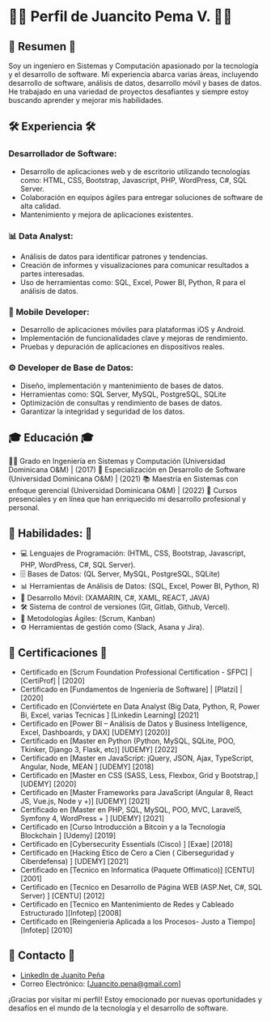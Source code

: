 # 👨‍💻 Perfil de Juancito Pema V. 👨‍💻

## 🚀 Resumen 🚀

Soy un ingeniero en Sistemas y Computación apasionado por la tecnología y el desarrollo de software. Mi experiencia abarca varias áreas, incluyendo desarrollo de software, análisis de datos, desarrollo móvil y bases de datos. He trabajado en una variedad de proyectos desafiantes y siempre estoy buscando aprender y mejorar mis habilidades.

## 🛠️ Experiencia 🛠️

### Desarrollador de Software:

- Desarrollo de aplicaciones web y de escritorio utilizando tecnologías como: HTML, CSS, Bootstrap, Javascript, PHP, WordPress, C#, SQL Server.
- Colaboración en equipos ágiles para entregar soluciones de software de alta calidad.
- Mantenimiento y mejora de aplicaciones existentes.

### 📊 Data Analyst:

- Análisis de datos para identificar patrones y tendencias.
- Creación de informes y visualizaciones para comunicar resultados a partes interesadas.
- Uso de herramientas como: SQL, Excel, Power BI, Python, R para el análisis de datos.

### 📲 Mobile Developer:

- Desarrollo de aplicaciones móviles para plataformas iOS y Android.
- Implementación de funcionalidades clave y mejoras de rendimiento.
- Pruebas y depuración de aplicaciones en dispositivos reales.

### ⚙️ Developer de Base de Datos:

- Diseño, implementación y mantenimiento de bases de datos.
- Herramientas como: SQL Server, MySQL, PostgreSQL, SQLite
- Optimización de consultas y rendimiento de bases de datos.
- Garantizar la integridad y seguridad de los datos.

## 🎓 Educación 🎓

👨‍🎓 Grado en Ingeniería en Sistemas y Computación (Universidad Dominicana O&M) | (2017)
🚀 Especialización en Desarrollo de Software (Universidad Dominicana O&M) | (2021)
📚 Maestría en Sistemas con enfoque gerencial (Universidad Dominicana O&M) | (2022)
📖 Cursos presenciales y en línea que han enriquecido mi desarrollo profesional y personal.

## 💼 Habilidades: 💼

- 💻 Lenguajes de Programación: (HTML, CSS, Bootstrap, Javascript, PHP, WordPress, C#, SQL Server).
- 🗄️ Bases de Datos: (QL Server, MySQL, PostgreSQL, SQLite)
- 📊 Herramientas de Análisis de Datos: (SQL, Excel, Power BI, Python, R)
- 📱 Desarrollo Móvil: (XAMARIN, C#, XAML, REACT, JAVA)
- 🛠️ Sistema de control de versiones (Git, Gitlab, Github, Vercel).
- 🔄 Metodologías Ágiles: (Scrum, Kanban)
- ⚙️ Herramientas de gestión como (Slack, Asana y Jira).

## 📜 Certificaciones 📜

 - Certificado en [Scrum Foundation Professional Certification - SFPC] | [CertiProf] | [2020]
 - Certificado en [Fundamentos de Ingeniería de Software] | [Platzi] | [2020]
 - Certificado en [Conviértete en Data Analyst (Big Data, Python, R, Power Bi, Excel, varias Tecnicas ] [Linkedin Learning] [2021]
 - Certificado en [Power BI – Análisis de Datos y Business Intelligence, Excel, Dashboards, y DAX] [UDEMY] [2020)]
 - Certificado en [Master en Python (Python, MySQL, SQLite, POO, Tkinker, Django 3, Flask, etc)] [UDEMY] [2022]
 - Certificado en [Master en JavaScript: jQuery, JSON, Ajax, TypeScript, Angular, Node, MEAN ] [UDEMY] [2018]
 - Certificado en [Master en CSS (SASS, Less, Flexbox, Grid y Bootstrap,] [UDEMY] [2020]
 - Certificado en [Master Frameworks para JavaScript (Angular 8, React JS, Vue.js, Node y +)] [UDEMY] [2021]
 - Certificado en [Master en PHP, SQL, MySQL, POO, MVC, Laravel5, Symfony 4, WordPress + ] [UDEMY] [2021]
 - Certificado en [Curso Introducción a Bitcoin y a la Tecnología Blockchain ] [Udemy] [2019]
 - Certificado en [Cybersecurity Essentials (Cisco) ] [Exae] [2018]
 - Certificado en [Hacking Etico de Cero a Cien ( Ciberseguridad y Ciberdefensa) ] [UDEMY] [2021]
 - Certificado en [Tecnico en Informatica (Paquete Offimatico)] [CENTU] [2001]
 - Certificado en [Tecnico en Desarrollo de Página WEB (ASP.Net, C#, SQL Server) ] [CENTU] [2012]
 - Certificado en [Tecnico en Mantenimiento de Redes y Cableado Estructurado ][Infotep] [2008]
 - Certificado en [Reingenieria Aplicada a los Procesos- Justo a Tiempo] [Infotep] [2010]

## 📧 Contacto 📧

- [LinkedIn de Juanito Peña](https://www.linkedin.com/in/juancitope%C3%B1a/)
- Correo Electrónico: [Juancito.pena@gmail.com]


¡Gracias por visitar mi perfil! Estoy emocionado por nuevas oportunidades y desafíos en el mundo de la tecnología y el desarrollo de software.
